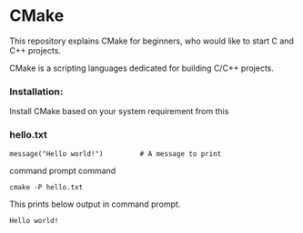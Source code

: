 # CMake

This repository explains CMake for beginners, who would like to start C and C++ projects.

CMake is a scripting languages dedicated for building C/C++ projects.



### Installation:

Install CMake based on your system requirement from this 

[CMake]: https://cmake.org/install/	"CMake"

### hello.txt

```
message("Hello world!")         # A message to print
```

command prompt command

```
cmake -P hello.txt
```

This prints below output in command prompt.

```
Hello world!
```




